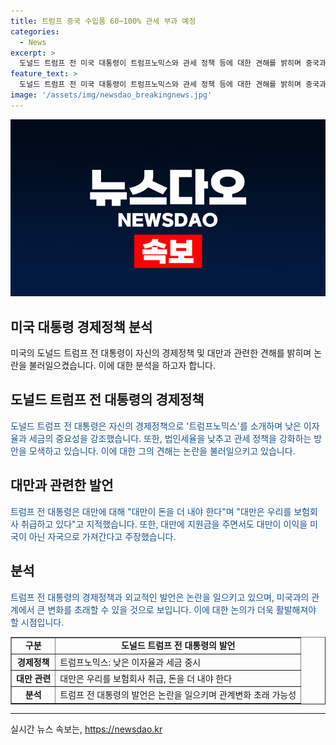 ```yaml
---
title: 트럼프 중국 수입품 60~100% 관세 부과 예정
categories:
  - News
excerpt: >
  도널드 트럼프 전 미국 대통령이 트럼프노믹스와 관세 정책 등에 대한 견해를 밝히며 중국과의 관계를 언급했다. 트럼프는 대만에 대한 관심을 강조하며 대만이 더 많은 보험료를 내야 한다고 주장했다. 또한 대만에 대한 미국의 지원에 대해 의구심을 표현하며 대만의 행동이 미국의 이익을 훔치고 있다고 언급했다.
feature_text: >
  도널드 트럼프 전 미국 대통령이 트럼프노믹스와 관세 정책 등에 대한 견해를 밝히며 중국과의 관계를 언급했다. 트럼프는 대만에 대한 관심을 강조하며 대만이 더 많은 보험료를 내야 한다고 주장했다. 또한 대만에 대한 미국의 지원에 대해 의구심을 표현하며 대만의 행동이 미국의 이익을 훔치고 있다고 언급했다.
image: '/assets/img/newsdao_breakingnews.jpg'
---
```


<p><img src="/assets/img/newsdao_breakingnews.jpg" alt="cryptoinkorea 속보" /></p>

<h2>미국 대통령 경제정책 분석</h2>

<p data-ke-size="size16">미국의 도널드 트럼프 전 대통령이 자신의 경제정책 및 대만과 관련한 견해를 밝히며 논란을 불러일으켰습니다. 이에 대한 분석을 하고자 합니다.</p>

<h2 data-ke-size="size26">도널드 트럼프 전 대통령의 경제정책</h2>

<p><span style="color: #1a5490;">도널드 트럼프 전 대통령은 자신의 경제정책으로 '트럼프노믹스'를 소개하며 낮은 이자율과 세금의 중요성을 강조했습니다. 또한, 법인세율을 낮추고 관세 정책을 강화하는 방안을 모색하고 있습니다. 이에 대한 그의 견해는 논란을 불러일으키고 있습니다.</span></p>

<h2 data-ke-size="size26">대만과 관련한 발언</h2>

<p><span style="color: #1a5490;">트럼프 전 대통령은 대만에 대해 "대만이 돈을 더 내야 한다"며 "대만은 우리를 보험회사 취급하고 있다"고 지적했습니다. 또한, 대만에 지원금을 주면서도 대만이 이익을 미국이 아닌 자국으로 가져간다고 주장했습니다.</span></p>

<h2 data-ke-size="size26">분석</h2>

<p><span style="color: #1a5490;">트럼프 전 대통령의 경제정책과 외교적인 발언은 논란을 일으키고 있으며, 미국과의 관계에서 큰 변화를 초래할 수 있을 것으로 보입니다. 이에 대한 논의가 더욱 활발해져야 할 시점입니다.</span></p>

<table style="width: 100%;" border="1">
<tbody>
<tr>
<td style="text-align: center; height: 17px;"><b>구분</b></td>
<td style="text-align: center; height: 17px;"><b>도널드 트럼프 전 대통령의 발언</b></td>
</tr>
<tr>
<td style="text-align: center; height: 17px;"><b>경제정책</b></td>
<td style="text-align: left; height: 17px;">트럼프노믹스: 낮은 이자율과 세금 중시</td>
</tr>
<tr>
<td style="text-align: center; height: 17px;"><b>대만 관련</b></td>
<td style="text-align: left; height: 17px;">대만은 우리를 보험회사 취급, 돈을 더 내야 한다</td>
</tr>
<tr>
<td style="text-align: center; height: 17px;"><b>분석</b></td>
<td style="text-align: left; height: 17px;">트럼프 전 대통령의 발언은 논란을 일으키며 관계변화 초래 가능성</td>
</tr>
</tbody>
</table>

<hr>
실시간 뉴스 속보는, <a href="https://newsdao.kr" rel="dofollow">https://newsdao.kr</a>


